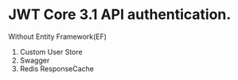 # JWT Core 3.1 API authentication.
Without Entity Framework(EF)


1. Custom User Store
2. Swagger
3. Redis ResponseCache
